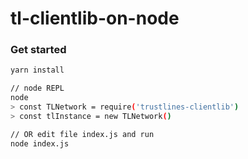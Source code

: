 # tl-clientlib-on-node

### Get started
```bash
yarn install

// node REPL
node
> const TLNetwork = require('trustlines-clientlib')
> const tlInstance = new TLNetwork()

// OR edit file index.js and run
node index.js
```
